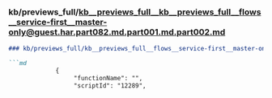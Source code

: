 ### kb/previews_full/kb__previews_full__kb__previews_full__flows__service-first__master-only@guest.har.part082.md.part001.md.part002.md

```md
### kb/previews_full/kb__previews_full__flows__service-first__master-only@guest.har.part082.md.part001.md (part 002)

```md
             {
                  "functionName": "",
                  "scriptId": "12289",
  
```

```

```
